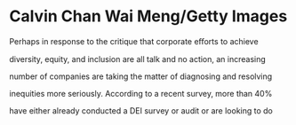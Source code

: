 # Calvin Chan Wai Meng/Getty Images

Perhaps in response to the critique that corporate eﬀorts to achieve

diversity, equity, and inclusion are all talk and no action, an increasing

number of companies are taking the matter of diagnosing and resolving

inequities more seriously. According to a recent survey, more than 40%

have either already conducted a DEI survey or audit or are looking to do